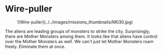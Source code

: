 # Wire-puller

<figure markdown>
  ![Wire-puller](../../images/missions_thumbnails/M030.jpg)
</figure>

The aliens are leading groups of monsters to strike the city. Surprisingly, there are Mother Monsters among them. It looks like that aliens have control over the Mother Monsters as well.
We can't just let Mother Monsters roam freely. Eliminate them at once.
